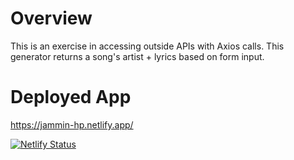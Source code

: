# Overview

This is an exercise in accessing outside APIs with Axios calls. This generator returns a song's artist + lyrics based on form input.

# Deployed App

https://jammin-hp.netlify.app/

[![Netlify Status](https://api.netlify.com/api/v1/badges/ed6287a0-57f3-4997-bf06-afbd25440978/deploy-status)](https://app.netlify.com/sites/jammin-hp/deploys)
